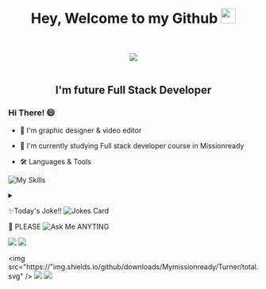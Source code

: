 

<div id="header" align="center">
  <h1>
  Hey, Welcome to my Github <img src="https://media.giphy.com/media/hvRJCLFzcasrR4ia7z/giphy.gif" width="30px"/>
</h1> <br/> <br/>
 
 <img src=https://api.accredible.com/v1/frontend/credential_website_embed_image/badge/57124896>
  <br /> <br />
<h2> I'm future Full Stack Developer </h2>
</div>


###  Hi There! 😄

- 🌸 I'm graphic designer & video editor

- 🌱 I'm currently studying Full stack developer course in Missionready

- 🛠️ Languages & Tools


![My Skills](https://skills.thijs.gg/icons?i=js,html,css,py,nodejs,react,mysql,figma,&theme=light)



<details>
    <summary><b> </b></summary><br/>

</details>
  
  
 ✨Today's Joke!!
![Jokes Card](https://readme-jokes.vercel.app/api)

  
💬 PLEASE ![Ask Me](https://img.shields.io/badge/Ask%20me-anything-1abc9c.svg) ANYTING



<img src="https://github-readme-stats.vercel.app/api?username=Mjmissionready&theme=blue-green" />
 

<img src="https://github-readme-stats.vercel.app/api/top-langs/?username=Mjmissionready&theme=blue-green" />



<img src="https://"img.shields.io/github/downloads/Mymissionready/Turner/total.svg" /> <img src="https://img.shields.io/github/issues-pr/Mjmissionready/Tuners.svg" /> <img src="https://badge-size.herokuapp.com/Mjmissionready/Turner" />  
